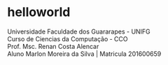 # helloworld
Universidade Faculdade dos Guararapes - UNIFG</br>
Curso de Ciencias da Computação - CCO</br>
Prof. Msc. Renan Costa Alencar</br>
Aluno Marlon Moreira da Silva | Matricula 201600659

